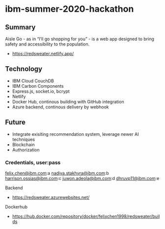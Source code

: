 # ibm-summer-2020-hackathon


## Summary
Aisle Go - as in “I’ll go shopping for you” - is a web app designed to bring safety and accessibility to the population.
- https://redsweater.netlify.app/

## Technology
- IBM Cloud CouchDB
- IBM Carbon Components
- Express.js, socket.io, bcrypt
- Netlify
- Docker Hub, continous building with GitHub integration
- Azure backend, continous delivery by webhook
 
## Future
  - Integrate exisiting recommendation system, leverage newer AI techniques
  - Blockchain
  - Authorization
  
### Credentials, user:pass
felix.chen@ibm.com:a
nadiya.stakhyra@ibm.com:b
harrison.ossias@ibm.com:c
juwon.adeola@ibm.com:d
dhruvp11@ibm.com:e
  
Backend
- https://redsweater.azurewebsites.net/

Dockerhub
- https://hub.docker.com/repository/docker/felixchen1998/redsweater/builds
